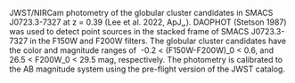 JWST/NIRCam photometry of the globular cluster candidates in SMACS J0723.3-7327 at z = 0.39 (Lee et al. 2022, ApJ,***,***). DAOPHOT (Stetson 1987) was used to detect point sources in the stacked frame of SMACS J0723.3-7327 in the F150W and F200W filters. The globular cluster candidates have the color and magnitude ranges of  -0.2 < (F150W-F200W)_0 < 0.6, and 26.5 < F200W_0 < 29.5 mag, respectively. The photometry is calibrated to the AB magnitude system using the pre-flight version of the JWST catalog.
